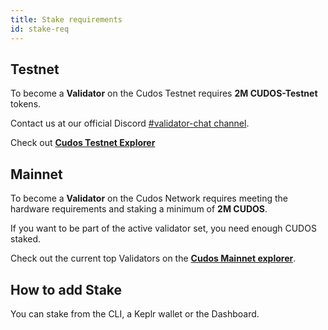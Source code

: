 ```yaml
---
title: Stake requirements
id: stake-req
---
```


## Testnet

To become a **Validator** on the Cudos Testnet requires **2M CUDOS-Testnet** tokens.

Contact us at our official Discord [#validator-chat channel](https://discord.com/channels/593796681103966208/849951329174421504).

Check out [**Cudos Testnet Explorer**](https://explorer.testnet.cudos.org/)

## Mainnet

To become a **Validator** on the Cudos Network requires meeting the hardware requirements and staking a minimum of **2M CUDOS**.

If you want to be part of the active validator set, you need enough CUDOS staked. 

Check out the current top Validators on the [**Cudos Mainnet explorer**](https://explorer.cudos.org/).

## How to add Stake

You can stake from the CLI, a Keplr wallet or the Dashboard. 



